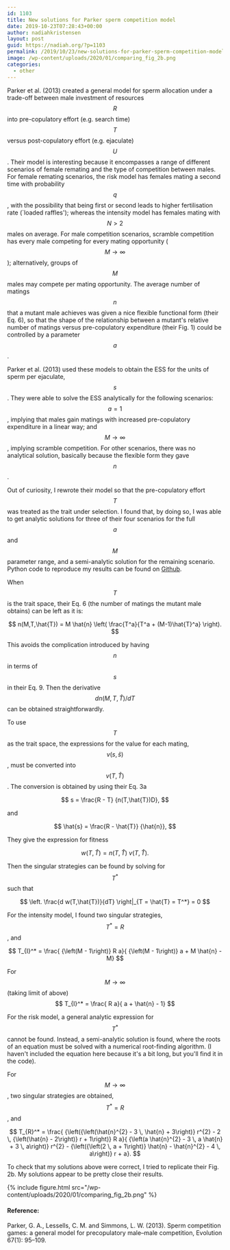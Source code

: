 ```yaml
---
id: 1103
title: New solutions for Parker sperm competition model
date: 2019-10-23T07:28:43+00:00
author: nadiahkristensen
layout: post
guid: https://nadiah.org/?p=1103
permalink: /2019/10/23/new-solutions-for-parker-sperm-competition-model/
image: /wp-content/uploads/2020/01/comparing_fig_2b.png
categories:
  - other
---
```

Parker et al. (2013) created a general model for sperm allocation under a trade-off between male investment of resources $$R$$ into pre-copulatory effort (e.g. search time) $$T$$ versus post-copulatory effort (e.g. ejaculate) $$U$$. Their model is interesting because it encompasses a range of different scenarios of female remating and the type of competition between males. For female remating scenarios, the risk model has females mating a second time with probability $$q$$, with the possibility that being first or second leads to higher fertilisation rate (\`loaded raffles'); whereas the intensity model has females mating with $$N > 2$$ males on average. For male competition scenarios, scramble competition has every male competing for every mating opportunity ($$M \rightarrow \infty$$); alternatively, groups of $$M$$ males may compete per mating opportunity. The average number of matings $$n$$ that a mutant male achieves was given a nice flexible functional form (their Eq. 6), so that the shape of the relationship between a mutant's relative number of matings versus pre-copulatory expenditure (their Fig. 1) could be controlled by a parameter $$a$$.

Parker et al. (2013) used these models to obtain the ESS for the units of sperm per ejaculate, $$s$$. They were able to solve the ESS analytically for the following scenarios: $$a=1$$, implying that males gain matings with increased pre-copulatory expenditure in a linear way; and $$M \rightarrow \infty$$, implying scramble competition. For other scenarios, there was no analytical solution, basically because the flexible form they gave $$n$$.

Out of curiosity, I rewrote their model so that the pre-copulatory effort $$T$$ was treated as the trait under selection. I found that, by doing so, I was able to get analytic solutions for three of their four scenarios for the full $$a$$ and $$M$$ parameter range, and a semi-analytic solution for the remaining scenario. Python code to reproduce my results can be found on [Github](https://github.com/nadiahpk/Parker-et-al-2013).

When $$T$$ is the trait space, their Eq. 6 (the number of matings the mutant male obtains) can be left as it is:  

$$  
n(M,T,\hat{T}) =  
M \hat{n}  
\left( \frac{T^a}{T^a + (M-1)\hat{T}^a} \right).  
$$  

This avoids the complication introduced by having $$n$$ in terms of $$s$$ in their Eq. 9. Then the derivative $$d n(M,T,\hat{T}) / dT$$ can be obtained straightforwardly.

To use $$T$$ as the trait space, the expressions for the value for each mating, $$v(s,\hat{s})$$, must be converted into $$v(T,\hat{T})$$. The conversion is obtained by using their Eq. 3a  

$$  
s = \frac{R - T} {n(T,\hat{T})D},  
$$  

and  

$$  
\hat{s} = \frac{R - \hat{T}} {\hat{n}},  
$$

They give the expression for fitness  

$$  
w(T, \hat{T}) = n(T, \hat{T}) \: v(T, \hat{T}).  
$$  

Then the singular strategies can be found by solving for $$T^*$$ such that  

$$  
\left. \frac{d w(T,\hat{T})}{dT} \right|_{T = \hat{T} = T^*} = 0  
$$

For the intensity model, I found two singular strategies, $$T^*=R$$, and  

$$  
T_{I}^* = \frac{ {\left(M - 1\right)} R a}{ {\left(M - 1\right)} a + M \hat{n} - M}  
$$

For $$M \rightarrow \infty$$ (taking limit of above)  
$$  
T_{I}^* = \frac{ R a}{ a + \hat{n} - 1}  
$$

For the risk model, a general analytic expression for $$T^*$$ cannot be found. Instead, a semi-analytic solution is found, where the roots of an equation must be solved with a numerical root-finding algorithm. (I haven't included the equation here because it's a bit long, but you'll find it in the code).

For $$M \rightarrow \infty$$, two singular strategies are obtained, $$T^*=R$$, and  

$$  
T_{R}^* = \frac{ {\left({\left(\hat{n}^{2} - 3 \, \hat{n} + 3\right)} r^{2} - 2 \, {\left(\hat{n} - 2\right)} r + 1\right)} R a}{ {\left(a \hat{n}^{2} - 3 \, a \hat{n} + 3 \, a\right)} r^{2} - {\left({\left(2 \, a + 1\right)} \hat{n} - \hat{n}^{2} - 4 \, a\right)} r + a}.  
$$

To check that my solutions above were correct, I tried to replicate their Fig. 2b. My solutions appear to be pretty close their results.

{%
    include figure.html
    src="/wp-content/uploads/2020/01/comparing_fig_2b.png"
%}

#### Reference:

Parker, G. A., Lessells, C. M. and Simmons, L. W. (2013). Sperm competition games: a general model for precopulatory male–male competition, Evolution 67(1): 95–109.
